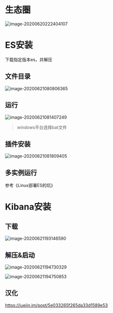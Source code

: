 

# 生态圈

![image-20200620222404107](https://images-1255831004.cos.ap-guangzhou.myqcloud.com/online/image-20200620222404107.png)



# ES安装

下载指定版本es，并解压



## 文件目录

![image-20200621080806365](https://images-1255831004.cos.ap-guangzhou.myqcloud.com/online/image-20200621080806365.png)



## 运行

![image-20200621081407249](https://images-1255831004.cos.ap-guangzhou.myqcloud.com/online/image-20200621081407249.png)

>   windows平台选择bat文件



## 插件安装

![image-20200621081809405](https://images-1255831004.cos.ap-guangzhou.myqcloud.com/online/image-20200621081809405.png)



## 多实例运行

参考《Linux部署ES的坑》



# Kibana安装



## 下载

![image-20200621193146590](https://images-1255831004.cos.ap-guangzhou.myqcloud.com/online/image-20200621193146590.png)



## 解压&启动

![image-20200621194730329](https://images-1255831004.cos.ap-guangzhou.myqcloud.com/online/image-20200621194730329.png)

![image-20200621194750853](https://images-1255831004.cos.ap-guangzhou.myqcloud.com/online/image-20200621194750853.png)



## 汉化

https://juejin.im/post/5e033265f265da33d1589e53



